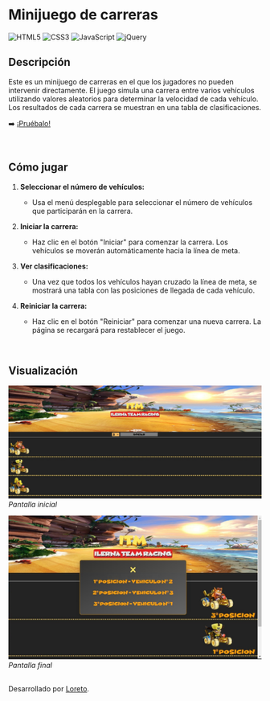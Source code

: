 # Minijuego de carreras
![HTML5](https://img.shields.io/badge/html5-%23E34F26.svg?style=for-the-badge&logo=html5&logoColor=white) ![CSS3](https://img.shields.io/badge/css3-%231572B6.svg?style=for-the-badge&logo=css3&logoColor=white) ![JavaScript](https://img.shields.io/badge/javascript-%23323330.svg?style=for-the-badge&logo=javascript&logoColor=%23F7DF1E) ![jQuery](https://img.shields.io/badge/jquery-%230769AD.svg?style=for-the-badge&logo=jquery&logoColor=white)


## Descripción

Este es un minijuego de carreras en el que los jugadores no pueden intervenir directamente. El juego simula una carrera entre varios vehículos utilizando valores aleatorios para determinar la velocidad de cada vehículo. Los resultados de cada carrera se muestran en una tabla de clasificaciones.

➡️ [¡Pruébalo!](https://loret0g.github.io/piedraPapelTijera/)

&nbsp;

## Cómo jugar

1. **Seleccionar el número de vehículos:**
   - Usa el menú desplegable para seleccionar el número de vehículos que participarán en la carrera.

2. **Iniciar la carrera:**
   - Haz clic en el botón "Iniciar" para comenzar la carrera. Los vehículos se moverán automáticamente hacia la línea de meta.

3. **Ver clasificaciones:**
   - Una vez que todos los vehículos hayan cruzado la línea de meta, se mostrará una tabla con las posiciones de llegada de cada vehículo.

4. **Reiniciar la carrera:**
   - Haz clic en el botón "Reiniciar" para comenzar una nueva carrera. La página se recargará para restablecer el juego.
  
&nbsp;

## Visualización
![Pantalla inicial](https://github.com/loret0g/carreraJS/blob/main/docs/images/Inicio%20carrera.jpg?raw=true)
*Pantalla inicial*

![Pantalla final](https://github.com/loret0g/carreraJS/blob/main/docs/images/Final%20carrera.jpg?raw=true)
*Pantalla final*

##

Desarrollado por [Loreto](https://github.com/loret0g).
